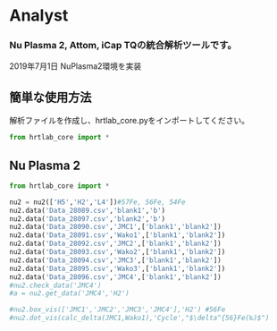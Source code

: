 # Analyst

### Nu Plasma 2, Attom, iCap TQの統合解析ツールです。
2019年7月1日 NuPlasma2環境を実装

## 簡単な使用方法
解析ファイルを作成し、hrtlab_core.pyをインポートしてください。
```python
from hrtlab_core import *
```

## Nu Plasma 2
```python
from hrtlab_core import *

nu2 = nu2(['H5','H2','L4'])#57Fe, 56Fe, 54Fe
nu2.data('Data_28089.csv','blank1','b')
nu2.data('Data_28097.csv','blank2','b')
nu2.data('Data_28090.csv','JMC1',['blank1','blank2'])
nu2.data('Data_28091.csv','Wako1',['blank1','blank2'])
nu2.data('Data_28092.csv','JMC2',['blank1','blank2'])
nu2.data('Data_28093.csv','Wako2',['blank1','blank2'])
nu2.data('Data_28094.csv','JMC3',['blank1','blank2'])
nu2.data('Data_28095.csv','Wako3',['blank1','blank2'])
nu2.data('Data_28096.csv','JMC4',['blank1','blank2'])
#nu2.check_data('JMC4')
#a = nu2.get_data('JMC4','H2')

#nu2.box_vis(['JMC1','JMC2','JMC3','JMC4'],'H2') #56Fe
#nu2.dot_vis(calc_delta(JMC1,Wako1),'Cycle',"$\delta^{56}Fe(‰)$")
```
